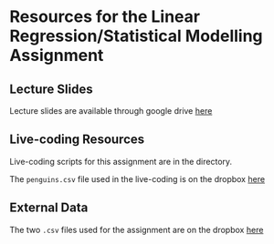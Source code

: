 # Resources for the Linear Regression/Statistical Modelling Assignment

## Lecture Slides

Lecture slides are available through google drive [here](https://docs.google.com/presentation/d/1GRB69Vd9T0Rc7USsuP80GVWdpxa5KWKoT_iWX30gOe0/edit#slide=id.p)

## Live-coding Resources

Live-coding scripts for this assignment are in the []() directory.

The `penguins.csv` file used in the live-coding is on the dropbox [here](https://www.dropbox.com/home/cmdb-quantbio/quantLab/linear_regression)

## External Data

The two `.csv` files used for the assignment are on the dropbox [here](https://www.dropbox.com/home/cmdb-quantbio/quantLab/linear_regression)
